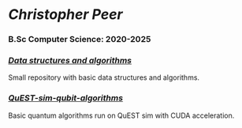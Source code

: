 # *Christopher Peer*
### B.Sc Computer Science: 2020-2025

### *[Data structures and algorithms](https://github.com/KitPi/Data_structures_Algorithms)*
  Small repository with basic data structures and algorithms.
  
### *[QuEST-sim-qubit-algorithms](https://github.com/KitPi/QuEST-sim-qubit-algorithms)*
  Basic quantum algorithms run on QuEST sim with CUDA acceleration.
